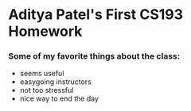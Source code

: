 # Aditya Patel's First CS193 Homework

### Some of my favorite things about the class:

- seems useful
- easygoing instructors
- not too stressful
- nice way to end the day

